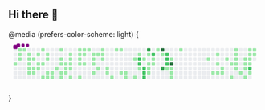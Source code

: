 ## Hi there 👋

<!--
**DjonniStorm/DjonniStorm** is a ✨ _special_ ✨ repository because its `README.md` (this file) appears on your GitHub profile.

Here are some ideas to get you started:

- 🔭 I’m currently working on ...
- 🌱 I’m currently learning ...
- 👯 I’m looking to collaborate on ...
- 🤔 I’m looking for help with ...
- 💬 Ask me about ...
- 📫 How to reach me: ...
- 😄 Pronouns: ...
- ⚡ Fun fact: ...
-->
<div>
    @media (prefers-color-scheme: light) {
    <svg viewBox="-16 -32 880 192" width="880" height="192" xmlns="http://www.w3.org/2000/svg"><desc>Generated with https://github.com/Platane/snk</desc><style>:root{--cb:#1b1f230a;--cs:purple;--ce:#ebedf0;--c0:#ebedf0;--c1:#9be9a8;--c2:#40c463;--c3:#30a14e;--c4:#216e39}.c{shape-rendering:geometricPrecision;fill:var(--ce);stroke-width:1px;stroke:var(--cb);animation:none 41700ms linear infinite;width:12px;height:12px}@keyframes c0{45.55%{fill:var(--c1)}45.57%,100%{fill:var(--ce)}}.c.c0{fill:var(--c1);animation-name:c0}@keyframes c1{0.47%{fill:var(--c1)}0.49%,100%{fill:var(--ce)}}.c.c1{fill:var(--c1);animation-name:c1}@keyframes c2{44.83%{fill:var(--c1)}44.85%,100%{fill:var(--ce)}}.c.c2{fill:var(--c1);animation-name:c2}@keyframes c3{45.07%{fill:var(--c1)}45.09%,100%{fill:var(--ce)}}.c.c3{fill:var(--c1);animation-name:c3}@keyframes c4{0.71%{fill:var(--c1)}0.73%,100%{fill:var(--ce)}}.c.c4{fill:var(--c1);animation-name:c4}@keyframes c5{1.19%{fill:var(--c1)}1.21%,100%{fill:var(--ce)}}.c.c5{fill:var(--c1);animation-name:c5}@keyframes c6{1.43%{fill:var(--c1)}1.45%,100%{fill:var(--ce)}}.c.c6{fill:var(--c1);animation-name:c6}@keyframes c7{4.55%{fill:var(--c1)}4.57%,100%{fill:var(--ce)}}.c.c7{fill:var(--c1);animation-name:c7}@keyframes c8{4.31%{fill:var(--c1)}4.33%,100%{fill:var(--ce)}}.c.c8{fill:var(--c1);animation-name:c8}@keyframes c9{5.51%{fill:var(--c1)}5.53%,100%{fill:var(--ce)}}.c.c9{fill:var(--c1);animation-name:c9}@keyframes ca{1.67%{fill:var(--c1)}1.69%,100%{fill:var(--ce)}}.c.ca{fill:var(--c1);animation-name:ca}@keyframes cb{4.07%{fill:var(--c1)}4.09%,100%{fill:var(--ce)}}.c.cb{fill:var(--c1);animation-name:cb}@keyframes cc{5.27%{fill:var(--c1)}5.29%,100%{fill:var(--ce)}}.c.cc{fill:var(--c1);animation-name:cc}@keyframes cd{2.15%{fill:var(--c1)}2.17%,100%{fill:var(--ce)}}.c.cd{fill:var(--c1);animation-name:cd}@keyframes ce{3.59%{fill:var(--c1)}3.61%,100%{fill:var(--ce)}}.c.ce{fill:var(--c1);animation-name:ce}@keyframes cf{3.83%{fill:var(--c1)}3.85%,100%{fill:var(--ce)}}.c.cf{fill:var(--c1);animation-name:cf}@keyframes cg{43.4%{fill:var(--c1)}43.42%,100%{fill:var(--ce)}}.c.cg{fill:var(--c1);animation-name:cg}@keyframes ch{3.35%{fill:var(--c1)}3.37%,100%{fill:var(--ce)}}.c.ch{fill:var(--c1);animation-name:ch}@keyframes ci{6.46%{fill:var(--c1)}6.48%,100%{fill:var(--ce)}}.c.ci{fill:var(--c1);animation-name:ci}@keyframes cj{2.63%{fill:var(--c1)}2.65%,100%{fill:var(--ce)}}.c.cj{fill:var(--c1);animation-name:cj}@keyframes ck{2.87%{fill:var(--c1)}2.89%,100%{fill:var(--ce)}}.c.ck{fill:var(--c1);animation-name:ck}@keyframes cl{7.42%{fill:var(--c1)}7.44%,100%{fill:var(--ce)}}.c.cl{fill:var(--c1);animation-name:cl}@keyframes cm{6.7%{fill:var(--c1)}6.72%,100%{fill:var(--ce)}}.c.cm{fill:var(--c1);animation-name:cm}@keyframes cn{7.18%{fill:var(--c1)}7.2%,100%{fill:var(--ce)}}.c.cn{fill:var(--c1);animation-name:cn}@keyframes co{6.94%{fill:var(--c1)}6.96%,100%{fill:var(--ce)}}.c.co{fill:var(--c1);animation-name:co}@keyframes cp{8.14%{fill:var(--c1)}8.16%,100%{fill:var(--ce)}}.c.cp{fill:var(--c1);animation-name:cp}@keyframes cq{33.32%{fill:var(--c1)}33.34%,100%{fill:var(--ce)}}.c.cq{fill:var(--c1);animation-name:cq}@keyframes cr{33.8%{fill:var(--c1)}33.82%,100%{fill:var(--ce)}}.c.cr{fill:var(--c1);animation-name:cr}@keyframes cs{34.04%{fill:var(--c1)}34.06%,100%{fill:var(--ce)}}.c.cs{fill:var(--c1);animation-name:cs}@keyframes ct{35%{fill:var(--c1)}35.02%,100%{fill:var(--ce)}}.c.ct{fill:var(--c1);animation-name:ct}@keyframes cu{35.24%{fill:var(--c1)}35.26%,100%{fill:var(--ce)}}.c.cu{fill:var(--c1);animation-name:cu}@keyframes cv{34.28%{fill:var(--c1)}34.3%,100%{fill:var(--ce)}}.c.cv{fill:var(--c1);animation-name:cv}@keyframes cw{8.62%{fill:var(--c1)}8.64%,100%{fill:var(--ce)}}.c.cw{fill:var(--c1);animation-name:cw}@keyframes cx{34.76%{fill:var(--c1)}34.78%,100%{fill:var(--ce)}}.c.cx{fill:var(--c1);animation-name:cx}@keyframes cy{9.58%{fill:var(--c1)}9.6%,100%{fill:var(--ce)}}.c.cy{fill:var(--c1);animation-name:cy}@keyframes cz{9.34%{fill:var(--c1)}9.36%,100%{fill:var(--ce)}}.c.cz{fill:var(--c1);animation-name:cz}@keyframes c10{9.1%{fill:var(--c1)}9.12%,100%{fill:var(--ce)}}.c.c10{fill:var(--c1);animation-name:c10}@keyframes c11{8.86%{fill:var(--c1)}8.88%,100%{fill:var(--ce)}}.c.c11{fill:var(--c1);animation-name:c11}@keyframes c12{35.72%{fill:var(--c1)}35.74%,100%{fill:var(--ce)}}.c.c12{fill:var(--c1);animation-name:c12}@keyframes c13{32.36%{fill:var(--c1)}32.38%,100%{fill:var(--ce)}}.c.c13{fill:var(--c1);animation-name:c13}@keyframes c14{10.06%{fill:var(--c1)}10.08%,100%{fill:var(--ce)}}.c.c14{fill:var(--c1);animation-name:c14}@keyframes c15{31.88%{fill:var(--c1)}31.9%,100%{fill:var(--ce)}}.c.c15{fill:var(--c1);animation-name:c15}@keyframes c16{31.64%{fill:var(--c1)}31.66%,100%{fill:var(--ce)}}.c.c16{fill:var(--c1);animation-name:c16}@keyframes c17{36.2%{fill:var(--c1)}36.22%,100%{fill:var(--ce)}}.c.c17{fill:var(--c1);animation-name:c17}@keyframes c18{10.54%{fill:var(--c1)}10.56%,100%{fill:var(--ce)}}.c.c18{fill:var(--c1);animation-name:c18}@keyframes c19{10.3%{fill:var(--c1)}10.32%,100%{fill:var(--ce)}}.c.c19{fill:var(--c1);animation-name:c19}@keyframes c1a{31.4%{fill:var(--c1)}31.42%,100%{fill:var(--ce)}}.c.c1a{fill:var(--c1);animation-name:c1a}@keyframes c1b{10.78%{fill:var(--c1)}10.8%,100%{fill:var(--ce)}}.c.c1b{fill:var(--c1);animation-name:c1b}@keyframes c1c{11.26%{fill:var(--c1)}11.28%,100%{fill:var(--ce)}}.c.c1c{fill:var(--c1);animation-name:c1c}@keyframes c1d{29.73%{fill:var(--c1)}29.75%,100%{fill:var(--ce)}}.c.c1d{fill:var(--c1);animation-name:c1d}@keyframes c1e{29.49%{fill:var(--c1)}29.51%,100%{fill:var(--ce)}}.c.c1e{fill:var(--c1);animation-name:c1e}@keyframes c1f{37.16%{fill:var(--c1)}37.18%,100%{fill:var(--ce)}}.c.c1f{fill:var(--c1);animation-name:c1f}@keyframes c1g{11.5%{fill:var(--c1)}11.52%,100%{fill:var(--ce)}}.c.c1g{fill:var(--c1);animation-name:c1g}@keyframes c1h{29.01%{fill:var(--c1)}29.03%,100%{fill:var(--ce)}}.c.c1h{fill:var(--c1);animation-name:c1h}@keyframes c1i{11.98%{fill:var(--c1)}12%,100%{fill:var(--ce)}}.c.c1i{fill:var(--c1);animation-name:c1i}@keyframes c1j{11.74%{fill:var(--c1)}11.76%,100%{fill:var(--ce)}}.c.c1j{fill:var(--c1);animation-name:c1j}@keyframes c1k{30.21%{fill:var(--c1)}30.23%,100%{fill:var(--ce)}}.c.c1k{fill:var(--c1);animation-name:c1k}@keyframes c1l{28.53%{fill:var(--c1)}28.55%,100%{fill:var(--ce)}}.c.c1l{fill:var(--c1);animation-name:c1l}@keyframes c1m{28.29%{fill:var(--c1)}28.31%,100%{fill:var(--ce)}}.c.c1m{fill:var(--c1);animation-name:c1m}@keyframes c1n{38.36%{fill:var(--c1)}38.38%,100%{fill:var(--ce)}}.c.c1n{fill:var(--c1);animation-name:c1n}@keyframes c1o{12.7%{fill:var(--c1)}12.72%,100%{fill:var(--ce)}}.c.c1o{fill:var(--c1);animation-name:c1o}@keyframes c1p{12.94%{fill:var(--c1)}12.96%,100%{fill:var(--ce)}}.c.c1p{fill:var(--c1);animation-name:c1p}@keyframes c1q{27.57%{fill:var(--c1)}27.59%,100%{fill:var(--ce)}}.c.c1q{fill:var(--c1);animation-name:c1q}@keyframes c1r{27.33%{fill:var(--c1)}27.35%,100%{fill:var(--ce)}}.c.c1r{fill:var(--c1);animation-name:c1r}@keyframes c1s{27.09%{fill:var(--c1)}27.11%,100%{fill:var(--ce)}}.c.c1s{fill:var(--c1);animation-name:c1s}@keyframes c1t{25.17%{fill:var(--c1)}25.19%,100%{fill:var(--ce)}}.c.c1t{fill:var(--c1);animation-name:c1t}@keyframes c1u{26.61%{fill:var(--c1)}26.63%,100%{fill:var(--ce)}}.c.c1u{fill:var(--c1);animation-name:c1u}@keyframes c1v{14.14%{fill:var(--c1)}14.16%,100%{fill:var(--ce)}}.c.c1v{fill:var(--c1);animation-name:c1v}@keyframes c1w{73.85%{fill:var(--c2)}73.87%,100%{fill:var(--ce)}}.c.c1w{fill:var(--c2);animation-name:c1w}@keyframes c1x{74.09%{fill:var(--c2)}74.11%,100%{fill:var(--ce)}}.c.c1x{fill:var(--c2);animation-name:c1x}@keyframes c1y{25.89%{fill:var(--c1)}25.91%,100%{fill:var(--ce)}}.c.c1y{fill:var(--c1);animation-name:c1y}@keyframes c1z{24.21%{fill:var(--c1)}24.23%,100%{fill:var(--ce)}}.c.c1z{fill:var(--c1);animation-name:c1z}@keyframes c20{74.57%{fill:var(--c2)}74.59%,100%{fill:var(--ce)}}.c.c20{fill:var(--c2);animation-name:c20}@keyframes c21{74.81%{fill:var(--c2)}74.83%,100%{fill:var(--ce)}}.c.c21{fill:var(--c2);animation-name:c21}@keyframes c22{75.05%{fill:var(--c2)}75.07%,100%{fill:var(--ce)}}.c.c22{fill:var(--c2);animation-name:c22}@keyframes c23{88.24%{fill:var(--c3)}88.26%,100%{fill:var(--ce)}}.c.c23{fill:var(--c3);animation-name:c23}@keyframes c24{14.62%{fill:var(--c1)}14.64%,100%{fill:var(--ce)}}.c.c24{fill:var(--c1);animation-name:c24}@keyframes c25{15.58%{fill:var(--c1)}15.6%,100%{fill:var(--ce)}}.c.c25{fill:var(--c1);animation-name:c25}@keyframes c26{15.82%{fill:var(--c1)}15.84%,100%{fill:var(--ce)}}.c.c26{fill:var(--c1);animation-name:c26}@keyframes c27{16.06%{fill:var(--c1)}16.08%,100%{fill:var(--ce)}}.c.c27{fill:var(--c1);animation-name:c27}@keyframes c28{72.89%{fill:var(--c2)}72.91%,100%{fill:var(--ce)}}.c.c28{fill:var(--c2);animation-name:c28}@keyframes c29{15.1%{fill:var(--c1)}15.12%,100%{fill:var(--ce)}}.c.c29{fill:var(--c1);animation-name:c29}@keyframes c2a{15.34%{fill:var(--c1)}15.36%,100%{fill:var(--ce)}}.c.c2a{fill:var(--c1);animation-name:c2a}@keyframes c2b{22.53%{fill:var(--c1)}22.55%,100%{fill:var(--ce)}}.c.c2b{fill:var(--c1);animation-name:c2b}@keyframes c2c{89.44%{fill:var(--c4)}89.46%,100%{fill:var(--ce)}}.c.c2c{fill:var(--c4);animation-name:c2c}@keyframes c2d{23.01%{fill:var(--c1)}23.03%,100%{fill:var(--ce)}}.c.c2d{fill:var(--c1);animation-name:c2d}@keyframes c2e{86.56%{fill:var(--c3)}86.58%,100%{fill:var(--ce)}}.c.c2e{fill:var(--c3);animation-name:c2e}@keyframes c2f{72.17%{fill:var(--c2)}72.19%,100%{fill:var(--ce)}}.c.c2f{fill:var(--c2);animation-name:c2f}@keyframes c2g{71.93%{fill:var(--c2)}71.95%,100%{fill:var(--ce)}}.c.c2g{fill:var(--c2);animation-name:c2g}@keyframes c2h{76.97%{fill:var(--c2)}76.99%,100%{fill:var(--ce)}}.c.c2h{fill:var(--c2);animation-name:c2h}@keyframes c2i{17.74%{fill:var(--c1)}17.76%,100%{fill:var(--ce)}}.c.c2i{fill:var(--c1);animation-name:c2i}@keyframes c2j{19.89%{fill:var(--c1)}19.91%,100%{fill:var(--ce)}}.c.c2j{fill:var(--c1);animation-name:c2j}@keyframes c2k{90.64%{fill:var(--c4)}90.66%,100%{fill:var(--ce)}}.c.c2k{fill:var(--c4);animation-name:c2k}@keyframes c2l{17.5%{fill:var(--c1)}17.52%,100%{fill:var(--ce)}}.c.c2l{fill:var(--c1);animation-name:c2l}@keyframes c2m{17.26%{fill:var(--c1)}17.28%,100%{fill:var(--ce)}}.c.c2m{fill:var(--c1);animation-name:c2m}@keyframes c2n{18.46%{fill:var(--c1)}18.48%,100%{fill:var(--ce)}}.c.c2n{fill:var(--c1);animation-name:c2n}@keyframes c2o{20.85%{fill:var(--c1)}20.87%,100%{fill:var(--ce)}}.c.c2o{fill:var(--c1);animation-name:c2o}@keyframes c2p{69.77%{fill:var(--c1)}69.79%,100%{fill:var(--ce)}}.c.c2p{fill:var(--c1);animation-name:c2p}@keyframes c2q{57.3%{fill:var(--c1)}57.32%,100%{fill:var(--ce)}}.c.c2q{fill:var(--c1);animation-name:c2q}@keyframes c2r{58.98%{fill:var(--c1)}59%,100%{fill:var(--ce)}}.c.c2r{fill:var(--c1);animation-name:c2r}@keyframes c2s{58.5%{fill:var(--c1)}58.52%,100%{fill:var(--ce)}}.c.c2s{fill:var(--c1);animation-name:c2s}@keyframes c2t{57.54%{fill:var(--c1)}57.56%,100%{fill:var(--ce)}}.c.c2t{fill:var(--c1);animation-name:c2t}@keyframes c2u{58.02%{fill:var(--c1)}58.04%,100%{fill:var(--ce)}}.c.c2u{fill:var(--c1);animation-name:c2u}@keyframes c2v{57.78%{fill:var(--c1)}57.8%,100%{fill:var(--ce)}}.c.c2v{fill:var(--c1);animation-name:c2v}@keyframes c2w{59.7%{fill:var(--c1)}59.72%,100%{fill:var(--ce)}}.c.c2w{fill:var(--c1);animation-name:c2w}@keyframes c2x{65.46%{fill:var(--c1)}65.48%,100%{fill:var(--ce)}}.c.c2x{fill:var(--c1);animation-name:c2x}@keyframes c2y{66.18%{fill:var(--c1)}66.2%,100%{fill:var(--ce)}}.c.c2y{fill:var(--c1);animation-name:c2y}@keyframes c2z{60.66%{fill:var(--c1)}60.68%,100%{fill:var(--ce)}}.c.c2z{fill:var(--c1);animation-name:c2z}@keyframes c30{60.42%{fill:var(--c1)}60.44%,100%{fill:var(--ce)}}.c.c30{fill:var(--c1);animation-name:c30}@keyframes c31{60.18%{fill:var(--c1)}60.2%,100%{fill:var(--ce)}}.c.c31{fill:var(--c1);animation-name:c31}@keyframes c32{65.22%{fill:var(--c1)}65.24%,100%{fill:var(--ce)}}.c.c32{fill:var(--c1);animation-name:c32}@keyframes c33{64.98%{fill:var(--c1)}65%,100%{fill:var(--ce)}}.c.c33{fill:var(--c1);animation-name:c33}@keyframes c34{67.38%{fill:var(--c1)}67.4%,100%{fill:var(--ce)}}.c.c34{fill:var(--c1);animation-name:c34}@keyframes c35{62.58%{fill:var(--c1)}62.6%,100%{fill:var(--ce)}}.c.c35{fill:var(--c1);animation-name:c35}@keyframes c36{62.82%{fill:var(--c1)}62.84%,100%{fill:var(--ce)}}.c.c36{fill:var(--c1);animation-name:c36}@keyframes c37{64.5%{fill:var(--c1)}64.52%,100%{fill:var(--ce)}}.c.c37{fill:var(--c1);animation-name:c37}@keyframes c38{66.9%{fill:var(--c1)}66.92%,100%{fill:var(--ce)}}.c.c38{fill:var(--c1);animation-name:c38}@keyframes c39{61.38%{fill:var(--c1)}61.4%,100%{fill:var(--ce)}}.c.c39{fill:var(--c1);animation-name:c39}@keyframes c3a{62.1%{fill:var(--c1)}62.12%,100%{fill:var(--ce)}}.c.c3a{fill:var(--c1);animation-name:c3a}@keyframes c3b{62.34%{fill:var(--c1)}62.36%,100%{fill:var(--ce)}}.c.c3b{fill:var(--c1);animation-name:c3b}@keyframes c3c{63.06%{fill:var(--c1)}63.08%,100%{fill:var(--ce)}}.c.c3c{fill:var(--c1);animation-name:c3c}@keyframes c3d{82%{fill:var(--c2)}82.02%,100%{fill:var(--ce)}}.c.c3d{fill:var(--c2);animation-name:c3d}@keyframes c3e{64.02%{fill:var(--c1)}64.04%,100%{fill:var(--ce)}}.c.c3e{fill:var(--c1);animation-name:c3e}@keyframes c3f{61.62%{fill:var(--c1)}61.64%,100%{fill:var(--ce)}}.c.c3f{fill:var(--c1);animation-name:c3f}@keyframes c3g{61.86%{fill:var(--c1)}61.88%,100%{fill:var(--ce)}}.c.c3g{fill:var(--c1);animation-name:c3g}.u{transform-origin:0 0;transform:scale(0,1);animation:none linear 41700ms infinite}@keyframes u0{0.47%{transform:scale(0.000,1)}0.49%,0.71%{transform:scale(0.009,1)}0.73%,1.19%{transform:scale(0.018,1)}1.21%,1.43%{transform:scale(0.027,1)}1.45%,1.67%{transform:scale(0.036,1)}1.69%,2.15%{transform:scale(0.045,1)}2.17%,2.63%{transform:scale(0.054,1)}2.65%,2.87%{transform:scale(0.063,1)}2.89%,3.35%{transform:scale(0.072,1)}3.37%,3.59%{transform:scale(0.081,1)}3.61%,3.83%{transform:scale(0.090,1)}3.85%,4.07%{transform:scale(0.099,1)}4.09%,4.31%{transform:scale(0.108,1)}4.33%,4.55%{transform:scale(0.117,1)}4.57%,5.27%{transform:scale(0.126,1)}5.29%,5.51%{transform:scale(0.135,1)}5.53%,6.46%{transform:scale(0.144,1)}6.48%,6.7%{transform:scale(0.153,1)}6.72%,6.94%{transform:scale(0.162,1)}6.96%,7.18%{transform:scale(0.171,1)}7.2%,7.42%{transform:scale(0.180,1)}7.44%,8.14%{transform:scale(0.189,1)}8.16%,8.62%{transform:scale(0.198,1)}8.64%,8.86%{transform:scale(0.207,1)}8.88%,9.1%{transform:scale(0.216,1)}9.12%,9.34%{transform:scale(0.225,1)}9.36%,9.58%{transform:scale(0.234,1)}9.6%,10.06%{transform:scale(0.243,1)}10.08%,10.3%{transform:scale(0.252,1)}10.32%,10.54%{transform:scale(0.261,1)}10.56%,10.78%{transform:scale(0.270,1)}10.8%,11.26%{transform:scale(0.279,1)}11.28%,11.5%{transform:scale(0.288,1)}11.52%,11.74%{transform:scale(0.297,1)}11.76%,11.98%{transform:scale(0.306,1)}12%,12.7%{transform:scale(0.315,1)}12.72%,12.94%{transform:scale(0.324,1)}12.96%,14.14%{transform:scale(0.333,1)}14.16%,14.62%{transform:scale(0.342,1)}14.64%,15.1%{transform:scale(0.351,1)}15.12%,15.34%{transform:scale(0.360,1)}15.36%,15.58%{transform:scale(0.369,1)}15.6%,15.82%{transform:scale(0.378,1)}15.84%,16.06%{transform:scale(0.387,1)}16.08%,17.26%{transform:scale(0.396,1)}17.28%,17.5%{transform:scale(0.405,1)}17.52%,17.74%{transform:scale(0.414,1)}17.76%,18.46%{transform:scale(0.423,1)}18.48%,19.89%{transform:scale(0.432,1)}19.91%,20.85%{transform:scale(0.441,1)}20.87%,22.53%{transform:scale(0.450,1)}22.55%,23.01%{transform:scale(0.459,1)}23.03%,24.21%{transform:scale(0.468,1)}24.23%,25.17%{transform:scale(0.477,1)}25.19%,25.89%{transform:scale(0.486,1)}25.91%,26.61%{transform:scale(0.495,1)}26.63%,27.09%{transform:scale(0.505,1)}27.11%,27.33%{transform:scale(0.514,1)}27.35%,27.57%{transform:scale(0.523,1)}27.59%,28.29%{transform:scale(0.532,1)}28.31%,28.53%{transform:scale(0.541,1)}28.55%,29.01%{transform:scale(0.550,1)}29.03%,29.49%{transform:scale(0.559,1)}29.51%,29.73%{transform:scale(0.568,1)}29.75%,30.21%{transform:scale(0.577,1)}30.23%,31.4%{transform:scale(0.586,1)}31.42%,31.64%{transform:scale(0.595,1)}31.66%,31.88%{transform:scale(0.604,1)}31.9%,32.36%{transform:scale(0.613,1)}32.38%,33.32%{transform:scale(0.622,1)}33.34%,33.8%{transform:scale(0.631,1)}33.82%,34.04%{transform:scale(0.640,1)}34.06%,34.28%{transform:scale(0.649,1)}34.3%,34.76%{transform:scale(0.658,1)}34.78%,35%{transform:scale(0.667,1)}35.02%,35.24%{transform:scale(0.676,1)}35.26%,35.72%{transform:scale(0.685,1)}35.74%,36.2%{transform:scale(0.694,1)}36.22%,37.16%{transform:scale(0.703,1)}37.18%,38.36%{transform:scale(0.712,1)}38.38%,43.4%{transform:scale(0.721,1)}43.42%,44.83%{transform:scale(0.730,1)}44.85%,45.07%{transform:scale(0.739,1)}45.09%,45.55%{transform:scale(0.748,1)}45.57%,57.3%{transform:scale(0.757,1)}57.32%,57.54%{transform:scale(0.766,1)}57.56%,57.78%{transform:scale(0.775,1)}57.8%,58.02%{transform:scale(0.784,1)}58.04%,58.5%{transform:scale(0.793,1)}58.52%,58.98%{transform:scale(0.802,1)}59%,59.7%{transform:scale(0.811,1)}59.72%,60.18%{transform:scale(0.820,1)}60.2%,60.42%{transform:scale(0.829,1)}60.44%,60.66%{transform:scale(0.838,1)}60.68%,61.38%{transform:scale(0.847,1)}61.4%,61.62%{transform:scale(0.856,1)}61.64%,61.86%{transform:scale(0.865,1)}61.88%,62.1%{transform:scale(0.874,1)}62.12%,62.34%{transform:scale(0.883,1)}62.36%,62.58%{transform:scale(0.892,1)}62.6%,62.82%{transform:scale(0.901,1)}62.84%,63.06%{transform:scale(0.910,1)}63.08%,64.02%{transform:scale(0.919,1)}64.04%,64.5%{transform:scale(0.928,1)}64.52%,64.98%{transform:scale(0.937,1)}65%,65.22%{transform:scale(0.946,1)}65.24%,65.46%{transform:scale(0.955,1)}65.48%,66.18%{transform:scale(0.964,1)}66.2%,66.9%{transform:scale(0.973,1)}66.92%,67.38%{transform:scale(0.982,1)}67.4%,69.77%{transform:scale(0.991,1)}69.79%,100%{transform:scale(1.000,1)}}.u.u0{fill:var(--c1);animation-name:u0;transform-origin:0.0px 0}@keyframes u1{71.93%{transform:scale(0.000,1)}71.95%,72.17%{transform:scale(0.100,1)}72.19%,72.89%{transform:scale(0.200,1)}72.91%,73.85%{transform:scale(0.300,1)}73.87%,74.09%{transform:scale(0.400,1)}74.11%,74.57%{transform:scale(0.500,1)}74.59%,74.81%{transform:scale(0.600,1)}74.83%,75.05%{transform:scale(0.700,1)}75.07%,76.97%{transform:scale(0.800,1)}76.99%,82%{transform:scale(0.900,1)}82.02%,100%{transform:scale(1.000,1)}}.u.u1{fill:var(--c2);animation-name:u1;transform-origin:753.0px 0}@keyframes u2{86.56%{transform:scale(0.000,1)}86.58%,88.24%{transform:scale(0.500,1)}88.26%,100%{transform:scale(1.000,1)}}.u.u2{fill:var(--c3);animation-name:u2;transform-origin:820.9px 0}@keyframes u3{89.44%{transform:scale(0.000,1)}89.46%,90.64%{transform:scale(0.500,1)}90.66%,100%{transform:scale(1.000,1)}}.u.u3{fill:var(--c4);animation-name:u3;transform-origin:834.4px 0}.s{shape-rendering:geometricPrecision;fill:var(--cs);animation:none linear 41700ms infinite}@keyframes s0{0%,99.76%{transform:translate(0px,-16px)}0.24%{transform:translate(0px,0px)}0.96%,98.8%{transform:translate(48px,0px)}1.44%{transform:translate(48px,32px)}1.92%{transform:translate(80px,32px)}2.16%{transform:translate(80px,16px)}2.64%{transform:translate(112px,16px)}2.88%{transform:translate(112px,32px)}3.12%,97.6%{transform:translate(96px,32px)}3.36%{transform:translate(96px,48px)}3.6%{transform:translate(80px,48px)}3.84%{transform:translate(80px,64px)}4.32%{transform:translate(48px,64px)}4.56%{transform:translate(48px,48px)}4.8%{transform:translate(64px,48px)}5.28%{transform:translate(64px,80px)}5.52%{transform:translate(48px,80px)}5.76%{transform:translate(48px,96px)}6.95%{transform:translate(128px,96px)}7.19%{transform:translate(128px,80px)}7.43%{transform:translate(112px,80px)}7.67%{transform:translate(112px,64px)}8.87%{transform:translate(192px,64px)}9.59%{transform:translate(192px,16px)}10.31%{transform:translate(240px,16px)}10.55%{transform:translate(240px,0px)}11.03%{transform:translate(272px,0px)}11.27%{transform:translate(272px,16px)}11.75%{transform:translate(304px,16px)}11.99%{transform:translate(304px,0px)}13.91%{transform:translate(432px,0px)}14.15%,73.62%{transform:translate(432px,16px)}14.63%,53%{transform:translate(464px,16px)}14.87%,53.24%{transform:translate(464px,32px)}15.11%{transform:translate(480px,32px)}15.35%{transform:translate(480px,48px)}15.59%{transform:translate(464px,48px)}16.07%{transform:translate(464px,80px)}17.27%,18.23%{transform:translate(544px,80px)}17.51%{transform:translate(544px,64px)}17.75%{transform:translate(528px,64px)}17.99%{transform:translate(528px,80px)}18.47%{transform:translate(544px,96px)}18.71%{transform:translate(560px,96px)}19.66%{transform:translate(560px,32px)}19.9%{transform:translate(544px,32px)}20.14%{transform:translate(544px,16px)}20.62%{transform:translate(576px,16px)}21.1%{transform:translate(576px,-16px)}22.3%{transform:translate(496px,-16px)}22.78%,87.53%{transform:translate(496px,16px)}23.02%,87.29%{transform:translate(512px,16px)}23.26%{transform:translate(512px,32px)}24.22%{transform:translate(448px,32px)}24.46%{transform:translate(448px,16px)}24.94%,52.28%{transform:translate(416px,16px)}25.66%{transform:translate(416px,64px)}25.9%{transform:translate(432px,64px)}26.14%{transform:translate(432px,80px)}26.38%{transform:translate(416px,80px)}26.62%{transform:translate(416px,96px)}27.1%{transform:translate(384px,96px)}27.34%{transform:translate(384px,80px)}28.3%{transform:translate(320px,80px)}28.54%{transform:translate(320px,64px)}29.02%{transform:translate(288px,64px)}29.26%{transform:translate(288px,48px)}29.5%{transform:translate(272px,48px)}29.74%{transform:translate(272px,32px)}30.22%{transform:translate(304px,32px)}30.46%{transform:translate(304px,48px)}31.65%{transform:translate(224px,48px)}32.37%{transform:translate(224px,0px)}33.33%{transform:translate(160px,0px)}34.05%{transform:translate(160px,48px)}34.29%{transform:translate(176px,48px)}34.77%{transform:translate(176px,80px)}35.01%{transform:translate(160px,80px)}35.25%{transform:translate(160px,96px)}36.93%{transform:translate(272px,96px)}37.17%{transform:translate(272px,80px)}38.13%{transform:translate(336px,80px)}38.37%{transform:translate(336px,96px)}38.61%{transform:translate(320px,96px)}40.05%{transform:translate(320px,0px)}44.6%{transform:translate(16px,0px)}45.08%{transform:translate(16px,32px)}45.32%{transform:translate(0px,32px)}45.56%{transform:translate(0px,48px)}51.8%{transform:translate(416px,48px)}53.72%{transform:translate(496px,32px)}54.44%{transform:translate(496px,80px)}57.79%{transform:translate(720px,80px)}58.27%{transform:translate(720px,48px)}58.51%{transform:translate(704px,48px)}58.99%{transform:translate(704px,16px)}59.47%{transform:translate(736px,16px)}59.71%{transform:translate(736px,32px)}60.19%{transform:translate(768px,32px)}60.67%{transform:translate(768px,0px)}61.63%{transform:translate(832px,0px)}61.87%{transform:translate(832px,16px)}62.11%{transform:translate(816px,16px)}62.35%,81.53%{transform:translate(816px,32px)}62.59%{transform:translate(800px,32px)}62.83%{transform:translate(800px,48px)}63.31%{transform:translate(832px,48px)}63.79%{transform:translate(832px,80px)}64.27%,67.15%{transform:translate(800px,80px)}64.51%{transform:translate(800px,64px)}64.99%{transform:translate(768px,64px)}65.23%{transform:translate(768px,48px)}65.47%{transform:translate(752px,48px)}66.19%{transform:translate(752px,96px)}66.91%{transform:translate(800px,96px)}67.39%{transform:translate(784px,80px)}68.11%{transform:translate(784px,32px)}71.94%,77.22%{transform:translate(528px,32px)}72.18%{transform:translate(528px,16px)}74.1%{transform:translate(432px,48px)}74.34%{transform:translate(448px,48px)}75.06%{transform:translate(448px,96px)}76.26%{transform:translate(528px,96px)}82.01%{transform:translate(816px,64px)}86.57%{transform:translate(512px,64px)}87.77%{transform:translate(496px,0px)}88.25%{transform:translate(464px,0px)}88.49%{transform:translate(464px,-16px)}89.21%{transform:translate(512px,-16px)}89.45%{transform:translate(512px,0px)}89.93%{transform:translate(544px,0px)}90.65%{transform:translate(544px,48px)}96.64%{transform:translate(144px,48px)}96.88%{transform:translate(144px,32px)}98.08%{transform:translate(96px,0px)}99.04%{transform:translate(48px,-16px)}}.s.s0{transform:translate(0px,-16px);animation-name:s0}@keyframes s1{0%,99.76%{transform:translate(16px,-16px)}0.24%{transform:translate(0px,-16px)}0.48%{transform:translate(0px,0px)}1.2%,99.04%{transform:translate(48px,0px)}1.68%{transform:translate(48px,32px)}2.16%{transform:translate(80px,32px)}2.4%{transform:translate(80px,16px)}2.88%{transform:translate(112px,16px)}3.12%{transform:translate(112px,32px)}3.36%,97.84%{transform:translate(96px,32px)}3.6%{transform:translate(96px,48px)}3.84%{transform:translate(80px,48px)}4.08%{transform:translate(80px,64px)}4.56%{transform:translate(48px,64px)}4.8%{transform:translate(48px,48px)}5.04%{transform:translate(64px,48px)}5.52%{transform:translate(64px,80px)}5.76%{transform:translate(48px,80px)}6%{transform:translate(48px,96px)}7.19%{transform:translate(128px,96px)}7.43%{transform:translate(128px,80px)}7.67%{transform:translate(112px,80px)}7.91%{transform:translate(112px,64px)}9.11%{transform:translate(192px,64px)}9.83%{transform:translate(192px,16px)}10.55%{transform:translate(240px,16px)}10.79%{transform:translate(240px,0px)}11.27%{transform:translate(272px,0px)}11.51%{transform:translate(272px,16px)}11.99%{transform:translate(304px,16px)}12.23%{transform:translate(304px,0px)}14.15%{transform:translate(432px,0px)}14.39%,73.86%{transform:translate(432px,16px)}14.87%,53.24%{transform:translate(464px,16px)}15.11%,53.48%{transform:translate(464px,32px)}15.35%{transform:translate(480px,32px)}15.59%{transform:translate(480px,48px)}15.83%{transform:translate(464px,48px)}16.31%{transform:translate(464px,80px)}17.51%,18.47%{transform:translate(544px,80px)}17.75%{transform:translate(544px,64px)}17.99%{transform:translate(528px,64px)}18.23%{transform:translate(528px,80px)}18.71%{transform:translate(544px,96px)}18.94%{transform:translate(560px,96px)}19.9%{transform:translate(560px,32px)}20.14%{transform:translate(544px,32px)}20.38%{transform:translate(544px,16px)}20.86%{transform:translate(576px,16px)}21.34%{transform:translate(576px,-16px)}22.54%{transform:translate(496px,-16px)}23.02%,87.77%{transform:translate(496px,16px)}23.26%,87.53%{transform:translate(512px,16px)}23.5%{transform:translate(512px,32px)}24.46%{transform:translate(448px,32px)}24.7%{transform:translate(448px,16px)}25.18%,52.52%{transform:translate(416px,16px)}25.9%{transform:translate(416px,64px)}26.14%{transform:translate(432px,64px)}26.38%{transform:translate(432px,80px)}26.62%{transform:translate(416px,80px)}26.86%{transform:translate(416px,96px)}27.34%{transform:translate(384px,96px)}27.58%{transform:translate(384px,80px)}28.54%{transform:translate(320px,80px)}28.78%{transform:translate(320px,64px)}29.26%{transform:translate(288px,64px)}29.5%{transform:translate(288px,48px)}29.74%{transform:translate(272px,48px)}29.98%{transform:translate(272px,32px)}30.46%{transform:translate(304px,32px)}30.7%{transform:translate(304px,48px)}31.89%{transform:translate(224px,48px)}32.61%{transform:translate(224px,0px)}33.57%{transform:translate(160px,0px)}34.29%{transform:translate(160px,48px)}34.53%{transform:translate(176px,48px)}35.01%{transform:translate(176px,80px)}35.25%{transform:translate(160px,80px)}35.49%{transform:translate(160px,96px)}37.17%{transform:translate(272px,96px)}37.41%{transform:translate(272px,80px)}38.37%{transform:translate(336px,80px)}38.61%{transform:translate(336px,96px)}38.85%{transform:translate(320px,96px)}40.29%{transform:translate(320px,0px)}44.84%{transform:translate(16px,0px)}45.32%{transform:translate(16px,32px)}45.56%{transform:translate(0px,32px)}45.8%{transform:translate(0px,48px)}52.04%{transform:translate(416px,48px)}53.96%{transform:translate(496px,32px)}54.68%{transform:translate(496px,80px)}58.03%{transform:translate(720px,80px)}58.51%{transform:translate(720px,48px)}58.75%{transform:translate(704px,48px)}59.23%{transform:translate(704px,16px)}59.71%{transform:translate(736px,16px)}59.95%{transform:translate(736px,32px)}60.43%{transform:translate(768px,32px)}60.91%{transform:translate(768px,0px)}61.87%{transform:translate(832px,0px)}62.11%{transform:translate(832px,16px)}62.35%{transform:translate(816px,16px)}62.59%,81.77%{transform:translate(816px,32px)}62.83%{transform:translate(800px,32px)}63.07%{transform:translate(800px,48px)}63.55%{transform:translate(832px,48px)}64.03%{transform:translate(832px,80px)}64.51%,67.39%{transform:translate(800px,80px)}64.75%{transform:translate(800px,64px)}65.23%{transform:translate(768px,64px)}65.47%{transform:translate(768px,48px)}65.71%{transform:translate(752px,48px)}66.43%{transform:translate(752px,96px)}67.15%{transform:translate(800px,96px)}67.63%{transform:translate(784px,80px)}68.35%{transform:translate(784px,32px)}72.18%,77.46%{transform:translate(528px,32px)}72.42%{transform:translate(528px,16px)}74.34%{transform:translate(432px,48px)}74.58%{transform:translate(448px,48px)}75.3%{transform:translate(448px,96px)}76.5%{transform:translate(528px,96px)}82.25%{transform:translate(816px,64px)}86.81%{transform:translate(512px,64px)}88.01%{transform:translate(496px,0px)}88.49%{transform:translate(464px,0px)}88.73%{transform:translate(464px,-16px)}89.45%{transform:translate(512px,-16px)}89.69%{transform:translate(512px,0px)}90.17%{transform:translate(544px,0px)}90.89%{transform:translate(544px,48px)}96.88%{transform:translate(144px,48px)}97.12%{transform:translate(144px,32px)}98.32%{transform:translate(96px,0px)}99.28%{transform:translate(48px,-16px)}}.s.s1{transform:translate(16px,-16px);animation-name:s1}@keyframes s2{0%,99.76%{transform:translate(32px,-16px)}0.48%{transform:translate(0px,-16px)}0.72%{transform:translate(0px,0px)}1.44%,99.28%{transform:translate(48px,0px)}1.92%{transform:translate(48px,32px)}2.4%{transform:translate(80px,32px)}2.64%{transform:translate(80px,16px)}3.12%{transform:translate(112px,16px)}3.36%{transform:translate(112px,32px)}3.6%,98.08%{transform:translate(96px,32px)}3.84%{transform:translate(96px,48px)}4.08%{transform:translate(80px,48px)}4.32%{transform:translate(80px,64px)}4.8%{transform:translate(48px,64px)}5.04%{transform:translate(48px,48px)}5.28%{transform:translate(64px,48px)}5.76%{transform:translate(64px,80px)}6%{transform:translate(48px,80px)}6.24%{transform:translate(48px,96px)}7.43%{transform:translate(128px,96px)}7.67%{transform:translate(128px,80px)}7.91%{transform:translate(112px,80px)}8.15%{transform:translate(112px,64px)}9.35%{transform:translate(192px,64px)}10.07%{transform:translate(192px,16px)}10.79%{transform:translate(240px,16px)}11.03%{transform:translate(240px,0px)}11.51%{transform:translate(272px,0px)}11.75%{transform:translate(272px,16px)}12.23%{transform:translate(304px,16px)}12.47%{transform:translate(304px,0px)}14.39%{transform:translate(432px,0px)}14.63%,74.1%{transform:translate(432px,16px)}15.11%,53.48%{transform:translate(464px,16px)}15.35%,53.72%{transform:translate(464px,32px)}15.59%{transform:translate(480px,32px)}15.83%{transform:translate(480px,48px)}16.07%{transform:translate(464px,48px)}16.55%{transform:translate(464px,80px)}17.75%,18.71%{transform:translate(544px,80px)}17.99%{transform:translate(544px,64px)}18.23%{transform:translate(528px,64px)}18.47%{transform:translate(528px,80px)}18.94%{transform:translate(544px,96px)}19.18%{transform:translate(560px,96px)}20.14%{transform:translate(560px,32px)}20.38%{transform:translate(544px,32px)}20.62%{transform:translate(544px,16px)}21.1%{transform:translate(576px,16px)}21.58%{transform:translate(576px,-16px)}22.78%{transform:translate(496px,-16px)}23.26%,88.01%{transform:translate(496px,16px)}23.5%,87.77%{transform:translate(512px,16px)}23.74%{transform:translate(512px,32px)}24.7%{transform:translate(448px,32px)}24.94%{transform:translate(448px,16px)}25.42%,52.76%{transform:translate(416px,16px)}26.14%{transform:translate(416px,64px)}26.38%{transform:translate(432px,64px)}26.62%{transform:translate(432px,80px)}26.86%{transform:translate(416px,80px)}27.1%{transform:translate(416px,96px)}27.58%{transform:translate(384px,96px)}27.82%{transform:translate(384px,80px)}28.78%{transform:translate(320px,80px)}29.02%{transform:translate(320px,64px)}29.5%{transform:translate(288px,64px)}29.74%{transform:translate(288px,48px)}29.98%{transform:translate(272px,48px)}30.22%{transform:translate(272px,32px)}30.7%{transform:translate(304px,32px)}30.94%{transform:translate(304px,48px)}32.13%{transform:translate(224px,48px)}32.85%{transform:translate(224px,0px)}33.81%{transform:translate(160px,0px)}34.53%{transform:translate(160px,48px)}34.77%{transform:translate(176px,48px)}35.25%{transform:translate(176px,80px)}35.49%{transform:translate(160px,80px)}35.73%{transform:translate(160px,96px)}37.41%{transform:translate(272px,96px)}37.65%{transform:translate(272px,80px)}38.61%{transform:translate(336px,80px)}38.85%{transform:translate(336px,96px)}39.09%{transform:translate(320px,96px)}40.53%{transform:translate(320px,0px)}45.08%{transform:translate(16px,0px)}45.56%{transform:translate(16px,32px)}45.8%{transform:translate(0px,32px)}46.04%{transform:translate(0px,48px)}52.28%{transform:translate(416px,48px)}54.2%{transform:translate(496px,32px)}54.92%{transform:translate(496px,80px)}58.27%{transform:translate(720px,80px)}58.75%{transform:translate(720px,48px)}58.99%{transform:translate(704px,48px)}59.47%{transform:translate(704px,16px)}59.95%{transform:translate(736px,16px)}60.19%{transform:translate(736px,32px)}60.67%{transform:translate(768px,32px)}61.15%{transform:translate(768px,0px)}62.11%{transform:translate(832px,0px)}62.35%{transform:translate(832px,16px)}62.59%{transform:translate(816px,16px)}62.83%,82.01%{transform:translate(816px,32px)}63.07%{transform:translate(800px,32px)}63.31%{transform:translate(800px,48px)}63.79%{transform:translate(832px,48px)}64.27%{transform:translate(832px,80px)}64.75%,67.63%{transform:translate(800px,80px)}64.99%{transform:translate(800px,64px)}65.47%{transform:translate(768px,64px)}65.71%{transform:translate(768px,48px)}65.95%{transform:translate(752px,48px)}66.67%{transform:translate(752px,96px)}67.39%{transform:translate(800px,96px)}67.87%{transform:translate(784px,80px)}68.59%{transform:translate(784px,32px)}72.42%,77.7%{transform:translate(528px,32px)}72.66%{transform:translate(528px,16px)}74.58%{transform:translate(432px,48px)}74.82%{transform:translate(448px,48px)}75.54%{transform:translate(448px,96px)}76.74%{transform:translate(528px,96px)}82.49%{transform:translate(816px,64px)}87.05%{transform:translate(512px,64px)}88.25%{transform:translate(496px,0px)}88.73%{transform:translate(464px,0px)}88.97%{transform:translate(464px,-16px)}89.69%{transform:translate(512px,-16px)}89.93%{transform:translate(512px,0px)}90.41%{transform:translate(544px,0px)}91.13%{transform:translate(544px,48px)}97.12%{transform:translate(144px,48px)}97.36%{transform:translate(144px,32px)}98.56%{transform:translate(96px,0px)}99.52%{transform:translate(48px,-16px)}}.s.s2{transform:translate(32px,-16px);animation-name:s2}@keyframes s3{0%,99.76%{transform:translate(48px,-16px)}0.72%{transform:translate(0px,-16px)}0.96%{transform:translate(0px,0px)}1.68%,99.52%{transform:translate(48px,0px)}2.16%{transform:translate(48px,32px)}2.64%{transform:translate(80px,32px)}2.88%{transform:translate(80px,16px)}3.36%{transform:translate(112px,16px)}3.6%{transform:translate(112px,32px)}3.84%,98.32%{transform:translate(96px,32px)}4.08%{transform:translate(96px,48px)}4.32%{transform:translate(80px,48px)}4.56%{transform:translate(80px,64px)}5.04%{transform:translate(48px,64px)}5.28%{transform:translate(48px,48px)}5.52%{transform:translate(64px,48px)}6%{transform:translate(64px,80px)}6.24%{transform:translate(48px,80px)}6.47%{transform:translate(48px,96px)}7.67%{transform:translate(128px,96px)}7.91%{transform:translate(128px,80px)}8.15%{transform:translate(112px,80px)}8.39%{transform:translate(112px,64px)}9.59%{transform:translate(192px,64px)}10.31%{transform:translate(192px,16px)}11.03%{transform:translate(240px,16px)}11.27%{transform:translate(240px,0px)}11.75%{transform:translate(272px,0px)}11.99%{transform:translate(272px,16px)}12.47%{transform:translate(304px,16px)}12.71%{transform:translate(304px,0px)}14.63%{transform:translate(432px,0px)}14.87%,74.34%{transform:translate(432px,16px)}15.35%,53.72%{transform:translate(464px,16px)}15.59%,53.96%{transform:translate(464px,32px)}15.83%{transform:translate(480px,32px)}16.07%{transform:translate(480px,48px)}16.31%{transform:translate(464px,48px)}16.79%{transform:translate(464px,80px)}17.99%,18.94%{transform:translate(544px,80px)}18.23%{transform:translate(544px,64px)}18.47%{transform:translate(528px,64px)}18.71%{transform:translate(528px,80px)}19.18%{transform:translate(544px,96px)}19.42%{transform:translate(560px,96px)}20.38%{transform:translate(560px,32px)}20.62%{transform:translate(544px,32px)}20.86%{transform:translate(544px,16px)}21.34%{transform:translate(576px,16px)}21.82%{transform:translate(576px,-16px)}23.02%{transform:translate(496px,-16px)}23.5%,88.25%{transform:translate(496px,16px)}23.74%,88.01%{transform:translate(512px,16px)}23.98%{transform:translate(512px,32px)}24.94%{transform:translate(448px,32px)}25.18%{transform:translate(448px,16px)}25.66%,53%{transform:translate(416px,16px)}26.38%{transform:translate(416px,64px)}26.62%{transform:translate(432px,64px)}26.86%{transform:translate(432px,80px)}27.1%{transform:translate(416px,80px)}27.34%{transform:translate(416px,96px)}27.82%{transform:translate(384px,96px)}28.06%{transform:translate(384px,80px)}29.02%{transform:translate(320px,80px)}29.26%{transform:translate(320px,64px)}29.74%{transform:translate(288px,64px)}29.98%{transform:translate(288px,48px)}30.22%{transform:translate(272px,48px)}30.46%{transform:translate(272px,32px)}30.94%{transform:translate(304px,32px)}31.18%{transform:translate(304px,48px)}32.37%{transform:translate(224px,48px)}33.09%{transform:translate(224px,0px)}34.05%{transform:translate(160px,0px)}34.77%{transform:translate(160px,48px)}35.01%{transform:translate(176px,48px)}35.49%{transform:translate(176px,80px)}35.73%{transform:translate(160px,80px)}35.97%{transform:translate(160px,96px)}37.65%{transform:translate(272px,96px)}37.89%{transform:translate(272px,80px)}38.85%{transform:translate(336px,80px)}39.09%{transform:translate(336px,96px)}39.33%{transform:translate(320px,96px)}40.77%{transform:translate(320px,0px)}45.32%{transform:translate(16px,0px)}45.8%{transform:translate(16px,32px)}46.04%{transform:translate(0px,32px)}46.28%{transform:translate(0px,48px)}52.52%{transform:translate(416px,48px)}54.44%{transform:translate(496px,32px)}55.16%{transform:translate(496px,80px)}58.51%{transform:translate(720px,80px)}58.99%{transform:translate(720px,48px)}59.23%{transform:translate(704px,48px)}59.71%{transform:translate(704px,16px)}60.19%{transform:translate(736px,16px)}60.43%{transform:translate(736px,32px)}60.91%{transform:translate(768px,32px)}61.39%{transform:translate(768px,0px)}62.35%{transform:translate(832px,0px)}62.59%{transform:translate(832px,16px)}62.83%{transform:translate(816px,16px)}63.07%,82.25%{transform:translate(816px,32px)}63.31%{transform:translate(800px,32px)}63.55%{transform:translate(800px,48px)}64.03%{transform:translate(832px,48px)}64.51%{transform:translate(832px,80px)}64.99%,67.87%{transform:translate(800px,80px)}65.23%{transform:translate(800px,64px)}65.71%{transform:translate(768px,64px)}65.95%{transform:translate(768px,48px)}66.19%{transform:translate(752px,48px)}66.91%{transform:translate(752px,96px)}67.63%{transform:translate(800px,96px)}68.11%{transform:translate(784px,80px)}68.82%{transform:translate(784px,32px)}72.66%,77.94%{transform:translate(528px,32px)}72.9%{transform:translate(528px,16px)}74.82%{transform:translate(432px,48px)}75.06%{transform:translate(448px,48px)}75.78%{transform:translate(448px,96px)}76.98%{transform:translate(528px,96px)}82.73%{transform:translate(816px,64px)}87.29%{transform:translate(512px,64px)}88.49%{transform:translate(496px,0px)}88.97%{transform:translate(464px,0px)}89.21%{transform:translate(464px,-16px)}89.93%{transform:translate(512px,-16px)}90.17%{transform:translate(512px,0px)}90.65%{transform:translate(544px,0px)}91.37%{transform:translate(544px,48px)}97.36%{transform:translate(144px,48px)}97.6%{transform:translate(144px,32px)}98.8%{transform:translate(96px,0px)}}.s.s3{transform:translate(48px,-16px);animation-name:s3}</style><rect class="c" x="2" y="2" rx="2" ry="2"/><rect class="c" x="2" y="18" rx="2" ry="2"/><rect class="c" x="2" y="34" rx="2" ry="2"/><rect class="c c0" x="2" y="50" rx="2" ry="2"/><rect class="c" x="2" y="66" rx="2" ry="2"/><rect class="c" x="2" y="82" rx="2" ry="2"/><rect class="c" x="2" y="98" rx="2" ry="2"/><rect class="c c1" x="18" y="2" rx="2" ry="2"/><rect class="c c2" x="18" y="18" rx="2" ry="2"/><rect class="c c3" x="18" y="34" rx="2" ry="2"/><rect class="c" x="18" y="50" rx="2" ry="2"/><rect class="c" x="18" y="66" rx="2" ry="2"/><rect class="c" x="18" y="82" rx="2" ry="2"/><rect class="c" x="18" y="98" rx="2" ry="2"/><rect class="c c4" x="34" y="2" rx="2" ry="2"/><rect class="c" x="34" y="18" rx="2" ry="2"/><rect class="c" x="34" y="34" rx="2" ry="2"/><rect class="c" x="34" y="50" rx="2" ry="2"/><rect class="c" x="34" y="66" rx="2" ry="2"/><rect class="c" x="34" y="82" rx="2" ry="2"/><rect class="c" x="34" y="98" rx="2" ry="2"/><rect class="c" x="50" y="2" rx="2" ry="2"/><rect class="c c5" x="50" y="18" rx="2" ry="2"/><rect class="c c6" x="50" y="34" rx="2" ry="2"/><rect class="c c7" x="50" y="50" rx="2" ry="2"/><rect class="c c8" x="50" y="66" rx="2" ry="2"/><rect class="c c9" x="50" y="82" rx="2" ry="2"/><rect class="c" x="50" y="98" rx="2" ry="2"/><rect class="c" x="66" y="2" rx="2" ry="2"/><rect class="c" x="66" y="18" rx="2" ry="2"/><rect class="c ca" x="66" y="34" rx="2" ry="2"/><rect class="c" x="66" y="50" rx="2" ry="2"/><rect class="c cb" x="66" y="66" rx="2" ry="2"/><rect class="c cc" x="66" y="82" rx="2" ry="2"/><rect class="c" x="66" y="98" rx="2" ry="2"/><rect class="c" x="82" y="2" rx="2" ry="2"/><rect class="c cd" x="82" y="18" rx="2" ry="2"/><rect class="c" x="82" y="34" rx="2" ry="2"/><rect class="c ce" x="82" y="50" rx="2" ry="2"/><rect class="c cf" x="82" y="66" rx="2" ry="2"/><rect class="c" x="82" y="82" rx="2" ry="2"/><rect class="c" x="82" y="98" rx="2" ry="2"/><rect class="c cg" x="98" y="2" rx="2" ry="2"/><rect class="c" x="98" y="18" rx="2" ry="2"/><rect class="c" x="98" y="34" rx="2" ry="2"/><rect class="c ch" x="98" y="50" rx="2" ry="2"/><rect class="c" x="98" y="66" rx="2" ry="2"/><rect class="c" x="98" y="82" rx="2" ry="2"/><rect class="c ci" x="98" y="98" rx="2" ry="2"/><rect class="c" x="114" y="2" rx="2" ry="2"/><rect class="c cj" x="114" y="18" rx="2" ry="2"/><rect class="c ck" x="114" y="34" rx="2" ry="2"/><rect class="c" x="114" y="50" rx="2" ry="2"/><rect class="c" x="114" y="66" rx="2" ry="2"/><rect class="c cl" x="114" y="82" rx="2" ry="2"/><rect class="c cm" x="114" y="98" rx="2" ry="2"/><rect class="c" x="130" y="2" rx="2" ry="2"/><rect class="c" x="130" y="18" rx="2" ry="2"/><rect class="c" x="130" y="34" rx="2" ry="2"/><rect class="c" x="130" y="50" rx="2" ry="2"/><rect class="c" x="130" y="66" rx="2" ry="2"/><rect class="c cn" x="130" y="82" rx="2" ry="2"/><rect class="c co" x="130" y="98" rx="2" ry="2"/><rect class="c" x="146" y="2" rx="2" ry="2"/><rect class="c" x="146" y="18" rx="2" ry="2"/><rect class="c" x="146" y="34" rx="2" ry="2"/><rect class="c" x="146" y="50" rx="2" ry="2"/><rect class="c cp" x="146" y="66" rx="2" ry="2"/><rect class="c" x="146" y="82" rx="2" ry="2"/><rect class="c" x="146" y="98" rx="2" ry="2"/><rect class="c cq" x="162" y="2" rx="2" ry="2"/><rect class="c" x="162" y="18" rx="2" ry="2"/><rect class="c cr" x="162" y="34" rx="2" ry="2"/><rect class="c cs" x="162" y="50" rx="2" ry="2"/><rect class="c" x="162" y="66" rx="2" ry="2"/><rect class="c ct" x="162" y="82" rx="2" ry="2"/><rect class="c cu" x="162" y="98" rx="2" ry="2"/><rect class="c" x="178" y="2" rx="2" ry="2"/><rect class="c" x="178" y="18" rx="2" ry="2"/><rect class="c" x="178" y="34" rx="2" ry="2"/><rect class="c cv" x="178" y="50" rx="2" ry="2"/><rect class="c cw" x="178" y="66" rx="2" ry="2"/><rect class="c cx" x="178" y="82" rx="2" ry="2"/><rect class="c" x="178" y="98" rx="2" ry="2"/><rect class="c" x="194" y="2" rx="2" ry="2"/><rect class="c cy" x="194" y="18" rx="2" ry="2"/><rect class="c cz" x="194" y="34" rx="2" ry="2"/><rect class="c c10" x="194" y="50" rx="2" ry="2"/><rect class="c c11" x="194" y="66" rx="2" ry="2"/><rect class="c" x="194" y="82" rx="2" ry="2"/><rect class="c c12" x="194" y="98" rx="2" ry="2"/><rect class="c" x="210" y="2" rx="2" ry="2"/><rect class="c" x="210" y="18" rx="2" ry="2"/><rect class="c" x="210" y="34" rx="2" ry="2"/><rect class="c" x="210" y="50" rx="2" ry="2"/><rect class="c" x="210" y="66" rx="2" ry="2"/><rect class="c" x="210" y="82" rx="2" ry="2"/><rect class="c" x="210" y="98" rx="2" ry="2"/><rect class="c c13" x="226" y="2" rx="2" ry="2"/><rect class="c c14" x="226" y="18" rx="2" ry="2"/><rect class="c c15" x="226" y="34" rx="2" ry="2"/><rect class="c c16" x="226" y="50" rx="2" ry="2"/><rect class="c" x="226" y="66" rx="2" ry="2"/><rect class="c" x="226" y="82" rx="2" ry="2"/><rect class="c c17" x="226" y="98" rx="2" ry="2"/><rect class="c c18" x="242" y="2" rx="2" ry="2"/><rect class="c c19" x="242" y="18" rx="2" ry="2"/><rect class="c" x="242" y="34" rx="2" ry="2"/><rect class="c c1a" x="242" y="50" rx="2" ry="2"/><rect class="c" x="242" y="66" rx="2" ry="2"/><rect class="c" x="242" y="82" rx="2" ry="2"/><rect class="c" x="242" y="98" rx="2" ry="2"/><rect class="c c1b" x="258" y="2" rx="2" ry="2"/><rect class="c" x="258" y="18" rx="2" ry="2"/><rect class="c" x="258" y="34" rx="2" ry="2"/><rect class="c" x="258" y="50" rx="2" ry="2"/><rect class="c" x="258" y="66" rx="2" ry="2"/><rect class="c" x="258" y="82" rx="2" ry="2"/><rect class="c" x="258" y="98" rx="2" ry="2"/><rect class="c" x="274" y="2" rx="2" ry="2"/><rect class="c c1c" x="274" y="18" rx="2" ry="2"/><rect class="c c1d" x="274" y="34" rx="2" ry="2"/><rect class="c c1e" x="274" y="50" rx="2" ry="2"/><rect class="c" x="274" y="66" rx="2" ry="2"/><rect class="c c1f" x="274" y="82" rx="2" ry="2"/><rect class="c" x="274" y="98" rx="2" ry="2"/><rect class="c" x="290" y="2" rx="2" ry="2"/><rect class="c c1g" x="290" y="18" rx="2" ry="2"/><rect class="c" x="290" y="34" rx="2" ry="2"/><rect class="c" x="290" y="50" rx="2" ry="2"/><rect class="c c1h" x="290" y="66" rx="2" ry="2"/><rect class="c" x="290" y="82" rx="2" ry="2"/><rect class="c" x="290" y="98" rx="2" ry="2"/><rect class="c c1i" x="306" y="2" rx="2" ry="2"/><rect class="c c1j" x="306" y="18" rx="2" ry="2"/><rect class="c c1k" x="306" y="34" rx="2" ry="2"/><rect class="c" x="306" y="50" rx="2" ry="2"/><rect class="c" x="306" y="66" rx="2" ry="2"/><rect class="c" x="306" y="82" rx="2" ry="2"/><rect class="c" x="306" y="98" rx="2" ry="2"/><rect class="c" x="322" y="2" rx="2" ry="2"/><rect class="c" x="322" y="18" rx="2" ry="2"/><rect class="c" x="322" y="34" rx="2" ry="2"/><rect class="c" x="322" y="50" rx="2" ry="2"/><rect class="c c1l" x="322" y="66" rx="2" ry="2"/><rect class="c c1m" x="322" y="82" rx="2" ry="2"/><rect class="c" x="322" y="98" rx="2" ry="2"/><rect class="c" x="338" y="2" rx="2" ry="2"/><rect class="c" x="338" y="18" rx="2" ry="2"/><rect class="c" x="338" y="34" rx="2" ry="2"/><rect class="c" x="338" y="50" rx="2" ry="2"/><rect class="c" x="338" y="66" rx="2" ry="2"/><rect class="c" x="338" y="82" rx="2" ry="2"/><rect class="c c1n" x="338" y="98" rx="2" ry="2"/><rect class="c c1o" x="354" y="2" rx="2" ry="2"/><rect class="c" x="354" y="18" rx="2" ry="2"/><rect class="c" x="354" y="34" rx="2" ry="2"/><rect class="c" x="354" y="50" rx="2" ry="2"/><rect class="c" x="354" y="66" rx="2" ry="2"/><rect class="c" x="354" y="82" rx="2" ry="2"/><rect class="c" x="354" y="98" rx="2" ry="2"/><rect class="c c1p" x="370" y="2" rx="2" ry="2"/><rect class="c" x="370" y="18" rx="2" ry="2"/><rect class="c" x="370" y="34" rx="2" ry="2"/><rect class="c" x="370" y="50" rx="2" ry="2"/><rect class="c" x="370" y="66" rx="2" ry="2"/><rect class="c c1q" x="370" y="82" rx="2" ry="2"/><rect class="c" x="370" y="98" rx="2" ry="2"/><rect class="c" x="386" y="2" rx="2" ry="2"/><rect class="c" x="386" y="18" rx="2" ry="2"/><rect class="c" x="386" y="34" rx="2" ry="2"/><rect class="c" x="386" y="50" rx="2" ry="2"/><rect class="c" x="386" y="66" rx="2" ry="2"/><rect class="c c1r" x="386" y="82" rx="2" ry="2"/><rect class="c c1s" x="386" y="98" rx="2" ry="2"/><rect class="c" x="402" y="2" rx="2" ry="2"/><rect class="c" x="402" y="18" rx="2" ry="2"/><rect class="c" x="402" y="34" rx="2" ry="2"/><rect class="c" x="402" y="50" rx="2" ry="2"/><rect class="c" x="402" y="66" rx="2" ry="2"/><rect class="c" x="402" y="82" rx="2" ry="2"/><rect class="c" x="402" y="98" rx="2" ry="2"/><rect class="c" x="418" y="2" rx="2" ry="2"/><rect class="c" x="418" y="18" rx="2" ry="2"/><rect class="c c1t" x="418" y="34" rx="2" ry="2"/><rect class="c" x="418" y="50" rx="2" ry="2"/><rect class="c" x="418" y="66" rx="2" ry="2"/><rect class="c" x="418" y="82" rx="2" ry="2"/><rect class="c c1u" x="418" y="98" rx="2" ry="2"/><rect class="c" x="434" y="2" rx="2" ry="2"/><rect class="c c1v" x="434" y="18" rx="2" ry="2"/><rect class="c c1w" x="434" y="34" rx="2" ry="2"/><rect class="c c1x" x="434" y="50" rx="2" ry="2"/><rect class="c c1y" x="434" y="66" rx="2" ry="2"/><rect class="c" x="434" y="82" rx="2" ry="2"/><rect class="c" x="434" y="98" rx="2" ry="2"/><rect class="c" x="450" y="2" rx="2" ry="2"/><rect class="c" x="450" y="18" rx="2" ry="2"/><rect class="c c1z" x="450" y="34" rx="2" ry="2"/><rect class="c" x="450" y="50" rx="2" ry="2"/><rect class="c c20" x="450" y="66" rx="2" ry="2"/><rect class="c c21" x="450" y="82" rx="2" ry="2"/><rect class="c c22" x="450" y="98" rx="2" ry="2"/><rect class="c c23" x="466" y="2" rx="2" ry="2"/><rect class="c c24" x="466" y="18" rx="2" ry="2"/><rect class="c" x="466" y="34" rx="2" ry="2"/><rect class="c c25" x="466" y="50" rx="2" ry="2"/><rect class="c c26" x="466" y="66" rx="2" ry="2"/><rect class="c c27" x="466" y="82" rx="2" ry="2"/><rect class="c" x="466" y="98" rx="2" ry="2"/><rect class="c" x="482" y="2" rx="2" ry="2"/><rect class="c c28" x="482" y="18" rx="2" ry="2"/><rect class="c c29" x="482" y="34" rx="2" ry="2"/><rect class="c c2a" x="482" y="50" rx="2" ry="2"/><rect class="c" x="482" y="66" rx="2" ry="2"/><rect class="c" x="482" y="82" rx="2" ry="2"/><rect class="c" x="482" y="98" rx="2" ry="2"/><rect class="c c2b" x="498" y="2" rx="2" ry="2"/><rect class="c" x="498" y="18" rx="2" ry="2"/><rect class="c" x="498" y="34" rx="2" ry="2"/><rect class="c" x="498" y="50" rx="2" ry="2"/><rect class="c" x="498" y="66" rx="2" ry="2"/><rect class="c" x="498" y="82" rx="2" ry="2"/><rect class="c" x="498" y="98" rx="2" ry="2"/><rect class="c c2c" x="514" y="2" rx="2" ry="2"/><rect class="c c2d" x="514" y="18" rx="2" ry="2"/><rect class="c" x="514" y="34" rx="2" ry="2"/><rect class="c" x="514" y="50" rx="2" ry="2"/><rect class="c c2e" x="514" y="66" rx="2" ry="2"/><rect class="c" x="514" y="82" rx="2" ry="2"/><rect class="c" x="514" y="98" rx="2" ry="2"/><rect class="c" x="530" y="2" rx="2" ry="2"/><rect class="c c2f" x="530" y="18" rx="2" ry="2"/><rect class="c c2g" x="530" y="34" rx="2" ry="2"/><rect class="c c2h" x="530" y="50" rx="2" ry="2"/><rect class="c c2i" x="530" y="66" rx="2" ry="2"/><rect class="c" x="530" y="82" rx="2" ry="2"/><rect class="c" x="530" y="98" rx="2" ry="2"/><rect class="c" x="546" y="2" rx="2" ry="2"/><rect class="c" x="546" y="18" rx="2" ry="2"/><rect class="c c2j" x="546" y="34" rx="2" ry="2"/><rect class="c c2k" x="546" y="50" rx="2" ry="2"/><rect class="c c2l" x="546" y="66" rx="2" ry="2"/><rect class="c c2m" x="546" y="82" rx="2" ry="2"/><rect class="c c2n" x="546" y="98" rx="2" ry="2"/><rect class="c" x="562" y="2" rx="2" ry="2"/><rect class="c" x="562" y="18" rx="2" ry="2"/><rect class="c" x="562" y="34" rx="2" ry="2"/><rect class="c" x="562" y="50" rx="2" ry="2"/><rect class="c" x="562" y="66" rx="2" ry="2"/><rect class="c" x="562" y="82" rx="2" ry="2"/><rect class="c" x="562" y="98" rx="2" ry="2"/><rect class="c c2o" x="578" y="2" rx="2" ry="2"/><rect class="c" x="578" y="18" rx="2" ry="2"/><rect class="c" x="578" y="34" rx="2" ry="2"/><rect class="c" x="578" y="50" rx="2" ry="2"/><rect class="c" x="578" y="66" rx="2" ry="2"/><rect class="c" x="578" y="82" rx="2" ry="2"/><rect class="c" x="578" y="98" rx="2" ry="2"/><rect class="c" x="594" y="2" rx="2" ry="2"/><rect class="c" x="594" y="18" rx="2" ry="2"/><rect class="c" x="594" y="34" rx="2" ry="2"/><rect class="c" x="594" y="50" rx="2" ry="2"/><rect class="c" x="594" y="66" rx="2" ry="2"/><rect class="c" x="594" y="82" rx="2" ry="2"/><rect class="c" x="594" y="98" rx="2" ry="2"/><rect class="c" x="610" y="2" rx="2" ry="2"/><rect class="c" x="610" y="18" rx="2" ry="2"/><rect class="c" x="610" y="34" rx="2" ry="2"/><rect class="c" x="610" y="50" rx="2" ry="2"/><rect class="c" x="610" y="66" rx="2" ry="2"/><rect class="c" x="610" y="82" rx="2" ry="2"/><rect class="c" x="610" y="98" rx="2" ry="2"/><rect class="c" x="626" y="2" rx="2" ry="2"/><rect class="c" x="626" y="18" rx="2" ry="2"/><rect class="c" x="626" y="34" rx="2" ry="2"/><rect class="c" x="626" y="50" rx="2" ry="2"/><rect class="c" x="626" y="66" rx="2" ry="2"/><rect class="c" x="626" y="82" rx="2" ry="2"/><rect class="c" x="626" y="98" rx="2" ry="2"/><rect class="c" x="642" y="2" rx="2" ry="2"/><rect class="c" x="642" y="18" rx="2" ry="2"/><rect class="c" x="642" y="34" rx="2" ry="2"/><rect class="c" x="642" y="50" rx="2" ry="2"/><rect class="c" x="642" y="66" rx="2" ry="2"/><rect class="c" x="642" y="82" rx="2" ry="2"/><rect class="c" x="642" y="98" rx="2" ry="2"/><rect class="c" x="658" y="2" rx="2" ry="2"/><rect class="c" x="658" y="18" rx="2" ry="2"/><rect class="c" x="658" y="34" rx="2" ry="2"/><rect class="c" x="658" y="50" rx="2" ry="2"/><rect class="c" x="658" y="66" rx="2" ry="2"/><rect class="c" x="658" y="82" rx="2" ry="2"/><rect class="c" x="658" y="98" rx="2" ry="2"/><rect class="c" x="674" y="2" rx="2" ry="2"/><rect class="c" x="674" y="18" rx="2" ry="2"/><rect class="c c2p" x="674" y="34" rx="2" ry="2"/><rect class="c" x="674" y="50" rx="2" ry="2"/><rect class="c" x="674" y="66" rx="2" ry="2"/><rect class="c" x="674" y="82" rx="2" ry="2"/><rect class="c" x="674" y="98" rx="2" ry="2"/><rect class="c" x="690" y="2" rx="2" ry="2"/><rect class="c" x="690" y="18" rx="2" ry="2"/><rect class="c" x="690" y="34" rx="2" ry="2"/><rect class="c" x="690" y="50" rx="2" ry="2"/><rect class="c" x="690" y="66" rx="2" ry="2"/><rect class="c c2q" x="690" y="82" rx="2" ry="2"/><rect class="c" x="690" y="98" rx="2" ry="2"/><rect class="c" x="706" y="2" rx="2" ry="2"/><rect class="c c2r" x="706" y="18" rx="2" ry="2"/><rect class="c" x="706" y="34" rx="2" ry="2"/><rect class="c c2s" x="706" y="50" rx="2" ry="2"/><rect class="c" x="706" y="66" rx="2" ry="2"/><rect class="c c2t" x="706" y="82" rx="2" ry="2"/><rect class="c" x="706" y="98" rx="2" ry="2"/><rect class="c" x="722" y="2" rx="2" ry="2"/><rect class="c" x="722" y="18" rx="2" ry="2"/><rect class="c" x="722" y="34" rx="2" ry="2"/><rect class="c" x="722" y="50" rx="2" ry="2"/><rect class="c c2u" x="722" y="66" rx="2" ry="2"/><rect class="c c2v" x="722" y="82" rx="2" ry="2"/><rect class="c" x="722" y="98" rx="2" ry="2"/><rect class="c" x="738" y="2" rx="2" ry="2"/><rect class="c" x="738" y="18" rx="2" ry="2"/><rect class="c c2w" x="738" y="34" rx="2" ry="2"/><rect class="c" x="738" y="50" rx="2" ry="2"/><rect class="c" x="738" y="66" rx="2" ry="2"/><rect class="c" x="738" y="82" rx="2" ry="2"/><rect class="c" x="738" y="98" rx="2" ry="2"/><rect class="c" x="754" y="2" rx="2" ry="2"/><rect class="c" x="754" y="18" rx="2" ry="2"/><rect class="c" x="754" y="34" rx="2" ry="2"/><rect class="c c2x" x="754" y="50" rx="2" ry="2"/><rect class="c" x="754" y="66" rx="2" ry="2"/><rect class="c" x="754" y="82" rx="2" ry="2"/><rect class="c c2y" x="754" y="98" rx="2" ry="2"/><rect class="c c2z" x="770" y="2" rx="2" ry="2"/><rect class="c c30" x="770" y="18" rx="2" ry="2"/><rect class="c c31" x="770" y="34" rx="2" ry="2"/><rect class="c c32" x="770" y="50" rx="2" ry="2"/><rect class="c c33" x="770" y="66" rx="2" ry="2"/><rect class="c" x="770" y="82" rx="2" ry="2"/><rect class="c" x="770" y="98" rx="2" ry="2"/><rect class="c" x="786" y="2" rx="2" ry="2"/><rect class="c" x="786" y="18" rx="2" ry="2"/><rect class="c" x="786" y="34" rx="2" ry="2"/><rect class="c" x="786" y="50" rx="2" ry="2"/><rect class="c" x="786" y="66" rx="2" ry="2"/><rect class="c c34" x="786" y="82" rx="2" ry="2"/><rect class="c" x="786" y="98" rx="2" ry="2"/><rect class="c" x="802" y="2" rx="2" ry="2"/><rect class="c" x="802" y="18" rx="2" ry="2"/><rect class="c c35" x="802" y="34" rx="2" ry="2"/><rect class="c c36" x="802" y="50" rx="2" ry="2"/><rect class="c c37" x="802" y="66" rx="2" ry="2"/><rect class="c" x="802" y="82" rx="2" ry="2"/><rect class="c c38" x="802" y="98" rx="2" ry="2"/><rect class="c c39" x="818" y="2" rx="2" ry="2"/><rect class="c c3a" x="818" y="18" rx="2" ry="2"/><rect class="c c3b" x="818" y="34" rx="2" ry="2"/><rect class="c c3c" x="818" y="50" rx="2" ry="2"/><rect class="c c3d" x="818" y="66" rx="2" ry="2"/><rect class="c c3e" x="818" y="82" rx="2" ry="2"/><rect class="c" x="818" y="98" rx="2" ry="2"/><rect class="c c3f" x="834" y="2" rx="2" ry="2"/><rect class="c c3g" x="834" y="18" rx="2" ry="2"/><rect class="c" x="834" y="34" rx="2" ry="2"/><rect class="u u0" height="12" width="753.6" x="0.0" y="144"/><rect class="u u1" height="12" width="68.4" x="753.0" y="144"/><rect class="u u2" height="12" width="14.2" x="820.9" y="144"/><rect class="u u3" height="12" width="14.2" x="834.4" y="144"/><rect class="s s0" x="0.8" y="0.8" width="14.4" height="14.4" rx="4.5" ry="4.5"/><rect class="s s1" x="1.8" y="1.8" width="12.3" height="12.3" rx="4.1" ry="4.1"/><rect class="s s2" x="2.6" y="2.6" width="10.8" height="10.8" rx="3.6" ry="3.6"/><rect class="s s3" x="3.0" y="3.0" width="9.9" height="9.9" rx="3.3" ry="3.3"/></svg>
    }
</div>
